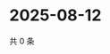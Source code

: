 # 2025-08-12

共 0 条

<!-- BEGIN ZHIHUQUESTIONS -->
<!-- 最后更新时间 Tue Aug 12 2025 23:12:46 GMT+0800 (China Standard Time) -->

<!-- END ZHIHUQUESTIONS -->
